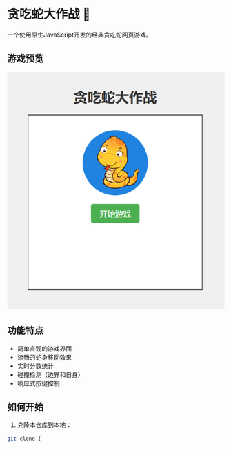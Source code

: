# 贪吃蛇大作战 🐍

一个使用原生JavaScript开发的经典贪吃蛇网页游戏。

## 游戏预览

![游戏截图](./screenshot.png)

## 功能特点

- 简单直观的游戏界面
- 流畅的蛇身移动效果
- 实时分数统计
- 碰撞检测（边界和自身）
- 响应式按键控制

## 如何开始

1. 克隆本仓库到本地：

```bash
git clone [